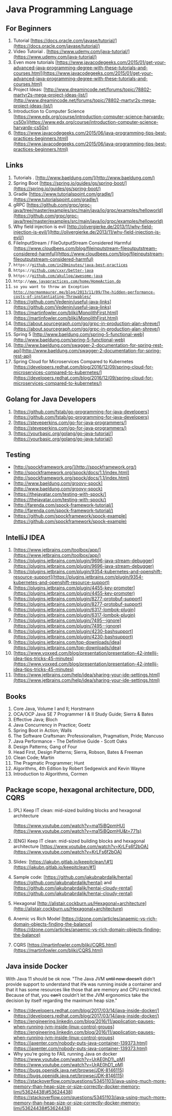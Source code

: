 # Java Programming Language

## For Beginners <a id="m_1754139415841401418gmail-Java&amp;more-ForBeginners"></a>

1. Tutorial [https://docs.oracle.com/javase/tutorial/](https://docs.oracle.com/javase/tutorial/)
2. Video Tutorial . [https://www.udemy.com/java-tutorial/](https://www.udemy.com/java-tutorial/)
3. Even more tutorials [https://www.javacodegeeks.com/2015/01/get-your-advanced-java-programming-degree-with-these-tutorials-and-courses.html](https://www.javacodegeeks.com/2015/01/get-your-advanced-java-programming-degree-with-these-tutorials-and-courses.html)
4. Project Ideas: [http://www.dreamincode.net/forums/topic/78802-martyr2s-mega-project-ideas-list/](http://www.dreamincode.net/forums/topic/78802-martyr2s-mega-project-ideas-list/)
5. Introduction to Computer Science [https://www.edx.org/course/introduction-computer-science-harvardx-cs50x](https://www.edx.org/course/introduction-computer-science-harvardx-cs50x)
6. [https://www.javacodegeeks.com/2015/06/java-programming-tips-best-practices-beginners.html](https://www.javacodegeeks.com/2015/06/java-programming-tips-best-practices-beginners.html)

## Links <a id="m_1754139415841401418gmail-Java&amp;more-Links"></a>

1. Tutorials . [http://www.baeldung.com/](http://www.baeldung.com/)
2. Spring Boot [https://spring.io/guides/gs/spring-boot/](https://spring.io/guides/gs/spring-boot/)
3. Gradle [https://www.tutorialspoint.com/gradle/](https://www.tutorialspoint.com/gradle/)
4. gRPC [https://github.com/grpc/grpc-java/tree/master/examples/src/main/java/io/grpc/examples/helloworld](https://github.com/grpc/grpc-java/tree/master/examples/src/main/java/io/grpc/examples/helloworld)
5. Why field injection is evil [http://olivergierke.de/2013/11/why-field-injection-is-evil/](http://olivergierke.de/2013/11/why-field-injection-is-evil/)
6. FileInputStream / FileOutputStream Considered Harmful [https://www.cloudbees.com/blog/fileinputstream-fileoutputstream-considered-harmful](https://www.cloudbees.com/blog/fileinputstream-fileoutputstream-considered-harmful)
7. `https://`[`github.com/in28minutes/java-best-practices`](http://github.com/in28minutes/java-best-practices)
8. `https://`[`github.com/cxxr/better-java`](http://github.com/cxxr/better-java)
9. `https://`[`github.com/akullpp/awesome-java`](http://github.com/akullpp/awesome-java)
10. `http://`[`www.javapractices.com/home/HomeAction.do`](http://www.javapractices.com/home/HomeAction.do)
11. `so you want to throw an Exception` [`http://normanmaurer.me/blog/2013/11/09/The-hidden-performance-costs-of-instantiating-Throwables/`](http://normanmaurer.me/blog/2013/11/09/The-hidden-performance-costs-of-instantiating-Throwables/)
12. [https://github.com/Vedenin/useful-java-links](https://github.com/Vedenin/useful-java-links)
13. [https://martinfowler.com/bliki/MonolithFirst.html](https://martinfowler.com/bliki/MonolithFirst.html)
14. [https://about.sourcegraph.com/go/grpc-in-production-alan-shreve/](https://about.sourcegraph.com/go/grpc-in-production-alan-shreve/)
15. Spring 5 [http://www.baeldung.com/spring-5-functional-web](http://www.baeldung.com/spring-5-functional-web)
16. [http://www.baeldung.com/swagger-2-documentation-for-spring-rest-api](http://www.baeldung.com/swagger-2-documentation-for-spring-rest-api)
17. Spring Cloud for Microservices Compared to Kubernetes [https://developers.redhat.com/blog/2016/12/09/spring-cloud-for-microservices-compared-to-kubernetes/](https://developers.redhat.com/blog/2016/12/09/spring-cloud-for-microservices-compared-to-kubernetes/)

## Golang for Java Developers <a id="m_1754139415841401418gmail-Java&amp;more-GolangforJavaDevelopers"></a>

1. [https://github.com/fstab/go-programming-for-java-developers](https://github.com/fstab/go-programming-for-java-developers)
2. [https://steveperkins.com/go-for-java-programmers/](https://steveperkins.com/go-for-java-programmers/)
3. [https://yourbasic.org/golang/go-java-tutorial/](https://yourbasic.org/golang/go-java-tutorial/)

## Testing  <a id="m_1754139415841401418gmail-Java&amp;more-Testing"></a>

* [http://spockframework.org/](http://spockframework.org/)
* [http://spockframework.org/spock/docs/1.1/index.html](http://spockframework.org/spock/docs/1.1/index.html)
* [http://www.baeldung.com/groovy-spock](http://www.baeldung.com/groovy-spock)
* [https://thejavatar.com/testing-with-spock/](https://thejavatar.com/testing-with-spock/)
* [http://farenda.com/spock-framework-tutorial/](http://farenda.com/spock-framework-tutorial/)
* [https://github.com/spockframework/spock-example](https://github.com/spockframework/spock-example)

## IntelliJ IDEA <a id="m_1754139415841401418gmail-Java&amp;more-IntelliJIDEA"></a>

1. [https://www.jetbrains.com/toolbox/app/](https://www.jetbrains.com/toolbox/app/)
2. [https://plugins.jetbrains.com/plugin/9696-java-stream-debugger](https://plugins.jetbrains.com/plugin/9696-java-stream-debugger)
3. [https://plugins.jetbrains.com/plugin/9354-kubernetes-and-openshift-resource-support](https://plugins.jetbrains.com/plugin/9354-kubernetes-and-openshift-resource-support)
4. [https://plugins.jetbrains.com/plugin/4455-key-promoter](https://plugins.jetbrains.com/plugin/4455-key-promoter)
5. [https://plugins.jetbrains.com/plugin/8277-protobuf-support](https://plugins.jetbrains.com/plugin/8277-protobuf-support)
6. [https://plugins.jetbrains.com/plugin/6317-lombok-plugin](https://plugins.jetbrains.com/plugin/6317-lombok-plugin)
7. [https://plugins.jetbrains.com/plugin/7495--ignore](https://plugins.jetbrains.com/plugin/7495--ignore)
8. [https://plugins.jetbrains.com/plugin/4230-bashsupport](https://plugins.jetbrains.com/plugin/4230-bashsupport)
9. [https://plugins.jetbrains.com/top-downloads/idea](https://plugins.jetbrains.com/top-downloads/idea)
10. [https://www.voxxed.com/blog/presentation/presentation-42-intellij-idea-tips-tricks-45-minutes](https://www.voxxed.com/blog/presentation/presentation-42-intellij-idea-tips-tricks-45-minutes)
11. [https://www.jetbrains.com/help/idea/sharing-your-ide-settings.html](https://www.jetbrains.com/help/idea/sharing-your-ide-settings.html)

## Books <a id="m_1754139415841401418gmail-Java&amp;more-Books"></a>

1. Core Java, Volume I and II; Horstmann
2. OCA/OCP Java SE 7 Programmer I & II Study Guide; Sierra & Bates
3. Effective Java; Bloch
4. Java Concurrency in Practice; Goetz
5. Spring Boot in Action; Walls
6. The Software Craftsman: Professionalism, Pragmatism, Pride; Mancuso
7. Java Performance - The Definitive Guide - Scott Oaks
8. Design Patterns; Gang of Four
9. Head First, Design Patterns; Sierra, Robson, Bates & Freeman
10. Clean Code; Martin
11. The Pragmatic Programmer; Hunt
12. Algorithms, 4th Edition by Robert Sedgewick and Kevin Wayne
13. Introduction to Algorithms, Cormen

## Package scope, hexagonal architecture, DDD, CQRS <a id="m_1754139415841401418gmail-Java&amp;more-Packagescope,hexagonalarchitecture,DDD,CQRS"></a>

1. \(PL\) Keep IT clean: mid-sized building blocks and hexagonal architecture  

   [https://www.youtube.com/watch?v=ma15iBQpmHU](https://www.youtube.com/watch?v=ma15iBQpmHU&t=771s)

2. \(ENG\) Keep IT clean: mid-sized building blocks and hexagonal architecture [https://www.youtube.com/watch?v=KrLFs6f2bOA](https://www.youtube.com/watch?v=KrLFs6f2bOA)
3. Slides: [https://jakubn.gitlab.io/keepitclean/\#1](https://jakubn.gitlab.io/keepitclean/#1)
4. Sample code: [https://github.com/jakubnabrdalik/hentai](https://github.com/jakubnabrdalik/hentai) and [https://github.com/jakubnabrdalik/hentai-cloudy-rental](https://github.com/jakubnabrdalik/hentai-cloudy-rental)
5. Hexagonal [http://alistair.cockburn.us/Hexagonal+architecture](http://alistair.cockburn.us/Hexagonal+architecture)
6. Anemic vs Rich Model [https://dzone.com/articles/anaemic-vs-rich-domain-objects-finding-the-balance](https://dzone.com/articles/anaemic-vs-rich-domain-objects-finding-the-balance)
7. CQRS [https://martinfowler.com/bliki/CQRS.html](https://martinfowler.com/bliki/CQRS.html)

## Java inside Docker

With Java 11 should be ok now. "The Java JVM ~~until now doesn’t~~ didn’t provide support to understand that it~~‘s~~ was running inside a container and that it has some resources like those that are memory and CPU restricted. Because of that, you ~~can’t~~ couldn’t let the JVM ergonomics take the decision by itself regarding the maximum heap size."

* [https://developers.redhat.com/blog/2017/03/14/java-inside-docker/](https://developers.redhat.com/blog/2017/03/14/java-inside-docker/) 
* [https://engineering.linkedin.com/blog/2016/11/application-pauses-when-running-jvm-inside-linux-control-groups](https://engineering.linkedin.com/blog/2016/11/application-pauses-when-running-jvm-inside-linux-control-groups) 
* [https://jaxenter.com/nobody-puts-java-container-139373.html](https://jaxenter.com/nobody-puts-java-container-139373.html)
* Why you’re going to FAIL running Java on docker [https://www.youtube.com/watch?v=UrAE0hD1\_pM](https://www.youtube.com/watch?v=UrAE0hD1_pM)
* [https://bugs.openjdk.java.net/browse/JDK-8146115](https://bugs.openjdk.java.net/browse/JDK-8146115)
* [https://stackoverflow.com/questions/53451103/java-using-much-more-memory-than-heap-size-or-size-correctly-docker-memory-limi/53624438\#53624438](https://stackoverflow.com/questions/53451103/java-using-much-more-memory-than-heap-size-or-size-correctly-docker-memory-limi/53624438#53624438)

